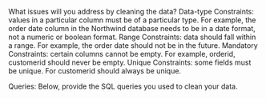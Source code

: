 What issues will you address by cleaning the data?
Data-type Constraints: values in a particular column must be of a particular type. For example, the order date column in the Northwind database needs to be in a date format, not a numeric or boolean format.
Range Constraints: data should fall within a range. For example, the order date should not be in the future.
Mandatory Constraints: certain columns cannot be empty. For example, orderid, customerid should never be empty.
Unique Constraints: some fields must be unique. For customerid should always be unique.





Queries:
Below, provide the SQL queries you used to clean your data.
